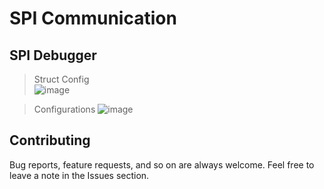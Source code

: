 # SPI Communication
## SPI Debugger 
>Struct Config  
![image](https://i.ibb.co/GRM4Qd8/Struct-Config.png)

>Configurations 
![image](https://i.ibb.co/82GkCbG/config.png)


## Contributing  
Bug reports, feature requests, and so on are always welcome. Feel free to leave a note in the Issues section.
